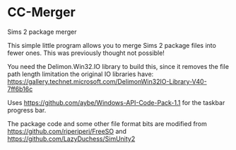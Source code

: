 # CC-Merger
Sims 2 package merger

This simple little program allows you to merge Sims 2 package files into fewer ones. This was previously thought not possible!

You need the Delimon.Win32.IO library to build this, since it removes the file path length limitation the original IO libraries have: https://gallery.technet.microsoft.com/DelimonWin32IO-Library-V40-7ff6b16c

Uses https://github.com/aybe/Windows-API-Code-Pack-1.1 for the taskbar progress bar.

The package code and some other file format bits are modified from https://github.com/riperiperi/FreeSO and https://github.com/LazyDuchess/SimUnity2

